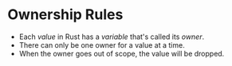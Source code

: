 # Ownership Rules

-  Each _value_ in Rust has a _variable_ that's called its _owner_.
-  There can only be one owner for a value at a time.
-  When the owner goes out of scope, the value will be dropped.
